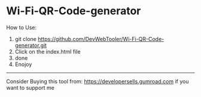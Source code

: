 # Wi-Fi-QR-Code-generator
How to Use:
1. git clone https://github.com/DevWebTooler/Wi-Fi-QR-Code-generator.git
2. Click on the index.html file
3. done
4. Enojoy
----------------------------------------------------------------------------------------------------------------------------------------------------------------------------------------
Consider Buying this tool from: https://developersells.gumroad.com if you want to support me
